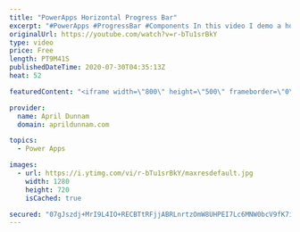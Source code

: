 ```yaml
---
title: "PowerApps Horizontal Progress Bar"
excerpt: "#PowerApps #ProgressBar #Components In this video I demo a horizontal progress bar solution for Power Apps and show you how to build it.  You'll learn about:  ✅  Components ✅  Dynamically setting gallery wrap count ✅  Dynamically switching object colors"
originalUrl: https://youtube.com/watch?v=r-bTu1srBkY
type: video
price: Free
length: PT9M41S
publishedDateTime: 2020-07-30T04:35:13Z
heat: 52

featuredContent: "<iframe width=\"800\" height=\"500\" frameborder=\"0\" src=\"https://www.youtube.com/embed/r-bTu1srBkY\" allow=\"accelerometer; autoplay; encrypted-media; gyroscope; picture-in-picture\" allowfullscreen></iframe>"

provider:
  name: April Dunnam
  domain: aprildunnam.com

topics:
  - Power Apps

images:
  - url: https://i.ytimg.com/vi/r-bTu1srBkY/maxresdefault.jpg
    width: 1280
    height: 720
    isCached: true

secured: "07gJszdj+MrI9L4IO+RECBTtRFjjABRLnrtzOmW8UHPEI7Lc6MNW0bcV9fK7i5oq0kyV6e47QYUX3U4eCmNoruUyN6Ma78cSU2yb++vsJE02b+TMnzyjdDZvAX+Okqk4VW6ww3Gg0U2KdiiwEESPvl09Y4Y7gE/DUbJSTSO518N9N0thaJMX82Ly1GoDbSVOoIKtWs2r9E5pB8GOCSVUazIQMH01wvhobUUXcIxRsSYIEqLnYEkq1r2oECIaInW0OQt8HnWK7GJxriOBPtNc/1cY4BfhaXlShGmpI1+4ji+yyyodpf3nCdedRu+cPnG5AwKf3HHa/h+H8/TcVEvfw/idKbs53XWznWnP0u8SWZxlQ7dJCmH26K1cdjW4oExGsk68dNO5JdQXVSEuchcSHEJ1ebTfUfXaam/7FIzC76U=;y++y5UYXBp/fNyYT2ZGrnA=="
---
```


